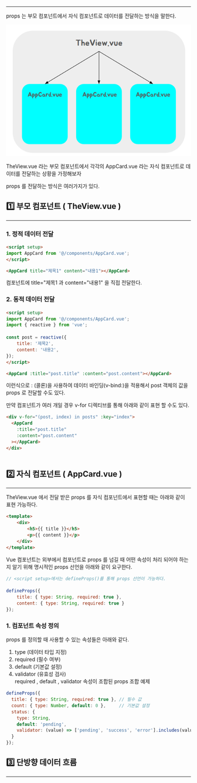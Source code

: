   
---  
props 는 부모 컴포넌트에서 자식 컴포넌트로 데이터를 전달하는 방식을 말한다.  
  
![IMAGE](https://raw.githubusercontent.com/nogi-bot/resources/main/jeygeon/images/075be2eb-93e2-4d6d-9c2f-965b69cc14a1-image.png)  
  
TheView.vue 라는 부모 컴포넌트에서 각각의 AppCard.vue 라는 자식 컴포넌트로 데이터를 전달하는 상황을 가정해보자  
  
props 를 전달하는 방식은 여러가지가 있다.  
  
## 1️⃣ 부모 컴포넌트 ( TheView.vue )  
---  
### 1. 정적 데이터 전달  
```html  
<script setup>
import AppCard from '@/components/AppCard.vue';
</script>  
```  
```html  
<AppCard title="제목1" content="내용1"></AppCard>  
```  
  
<AppCard> 컴포넌트에 title="제목1 과 content="내용1" 을 직접 전달한다.  
  
### 2. 동적 데이터 전달  
```html  
<script setup>
import AppCard from '@/components/AppCard.vue';
import { reactive } from 'vue';

const post = reactive({
	title: '제목2',
	content: '내용2',
});
</script>  
```  
```html  
<AppCard :title="post.title" :content="post.content"></AppCard>  
```  
이런식으로 : (콜론)을 사용하여 데이터 바인딩(v-bind:)을 적용해서 post 객체의 값을 props 로 전달할 수도 있다.  
  
만약 <AppCard> 컴포넌트가 여러 개일 경우 v-for 디렉티브를 통해 아래와 같이 표현 할 수도 있다.  
```html  
<div v-for="(post, index) in posts" :key="index">
  <AppCard
    :title="post.title"
    :content="post.content"
  ></AppCard>
</div>
  
```  
  
## 2️⃣ 자식 컴포넌트 ( AppCard.vue )  
---  
TheView.vue 에서 전달 받은 props 를 자식 컴포넌트에서 표현할 때는 아래와 같이 표현 가능하다.  
  
```html  
<template>
	<div>
		<h5>{{ title }}</h5>
		<p>{{ content }}</p>
	</div>
</template>  
```  
  
Vue 컴포넌트는 외부에서 컴포넌트로 props 를 넘길 때 어떤 속성이 처리 되어야 하는지 알기 위해 명시적인 props 선언을 아래와 같이 요구한다.  
```javascript  
// <script setup>에서는 defineProps()를 통해 props 선언이 가능하다.

defineProps({
	title: { type: String, required: true },
	content: { type: String, required: true }
});  
```  
  
### 1. 컴포넌트 속성 정의  
 props 를 정의할 때 사용할 수 있는 속성들은 아래와 같다.  
1. type (데이터 타입 지정)  
1. required (필수 여부)  
1. default (기본값 설정)  
1. validator (유효성 검사)  
required , default , validator 속성이 조합된 props 조합 예제  
```javascript  
defineProps({
  title: { type: String, required: true }, // 필수 값
  count: { type: Number, default: 0 },     // 기본값 설정
  status: {
    type: String,
    default: 'pending',
    validator: (value) => ['pending', 'success', 'error'].includes(value) // 유효성 검사
  }
});  
```  
  
## 3️⃣ 단방향 데이터 흐름  
---  
  
  
  
  
